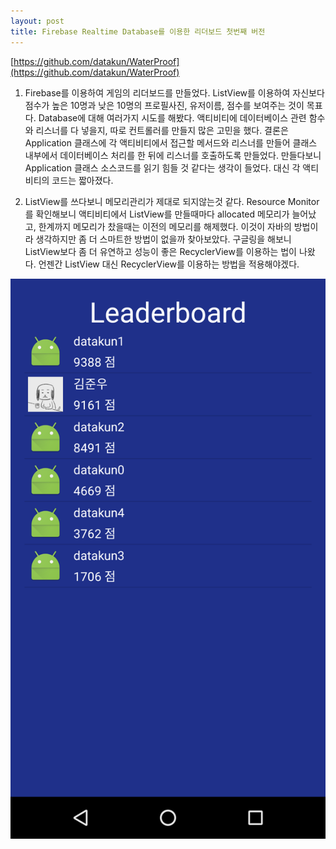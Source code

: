 ```yaml
---
layout: post
title: Firebase Realtime Database를 이용한 리더보드 첫번째 버전
---
```


[https://github.com/datakun/WaterProof](https://github.com/datakun/WaterProof)

1. Firebase를 이용하여 게임의 리더보드를 만들었다.
ListView를 이용하여 자신보다 점수가 높은 10명과 낮은 10명의 프로필사진, 유저이름, 점수를 보여주는 것이 목표다.
Database에 대해 여러가지 시도를 해봤다.
액티비티에 데이터베이스 관련 함수와 리스너를 다 넣을지, 따로 컨트롤러를 만들지 많은 고민을 했다.
결론은 Application 클래스에 각 액티비티에서 접근할 메서드와 리스너를 만들어 클래스 내부에서 데이터베이스 처리를 한 뒤에 리스너를 호출하도록 만들었다.
만들다보니 Application 클래스 소스코드를 읽기 힘들 것 같다는 생각이 들었다.
대신 각 액티비티의 코드는 짧아졌다.


2. ListView를 쓰다보니 메모리관리가 제대로 되지않는것 같다.
Resource Monitor를 확인해보니 액티비티에서 ListView를 만들때마다 allocated 메모리가 늘어났고, 한계까지 메모리가 찼을때는 이전의 메모리를 해제했다.
이것이 자바의 방법이라 생각하지만 좀 더 스마트한 방법이 없을까 찾아보았다.
구글링을 해보니 ListView보다 좀 더 유연하고 성능이 좋은 RecyclerView를 이용하는 법이 나왔다.
언젠간 ListView 대신 RecyclerView를 이용하는 방법을 적용해야겠다.


![alt 2016-07-04 01](../images/20160704-01.png)
